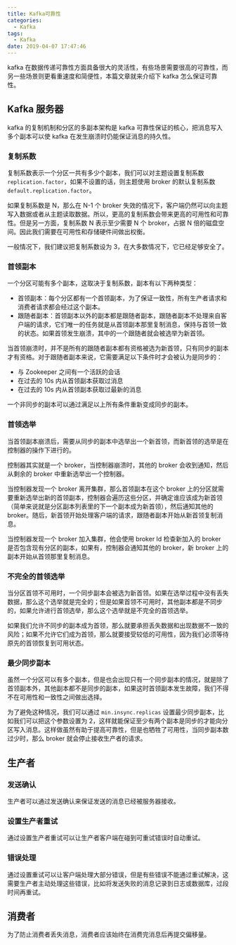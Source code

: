 ```yaml
---
title: Kafka可靠性
categories:
  - Kafka
tags:
  - Kafka
date: 2019-04-07 17:47:46
---
```


kafka 在数据传递可靠性方面具备很大的灵活性，有些场景需要很高的可靠性，而另一些场景则更看重速度和简便性，本篇文章就来介绍下 kafka 怎么保证可靠性。<!-- more -->

## Kafka 服务器

kafka 的复制机制和分区的多副本架构是 kafka 可靠性保证的核心，把消息写入多个副本可以使 kafka 在发生崩溃时仍能保证消息的持久性。

### 复制系数

复制系数表示一个分区一共有多少个副本，我们可以对主题设置复制系数 ```replication.factor```，如果不设置的话，则主题使用 broker 的默认复制系数 ```default.replication.factor```。

如果复制系数是 N，那么在 N-1 个 broker 失效的情况下，客户端仍然可以向主题写入数据或者从主题读取数据。所以，更高的复制系数会带来更高的可用性和可靠性。但是另一方面，复制系数 N 表示至少需要 N 个 broker，占据 N 倍的磁盘空间。因此我们需要在可用性和存储硬件间做出权衡。

一般情况下，我们建议把复制系数设为 3，在大多数情况下，它已经足够安全了。

### 首领副本

一个分区可能有多个副本，这取决于复制系数，副本有以下两种类型：

- 首领副本：每个分区都有一个首领副本，为了保证一致性，所有生产者请求和消费者请求都会经过这个副本。
- 跟随者副本：首领副本以外的副本都是跟随者副本，跟随者副本不处理来自客户端的请求，它们唯一的任务就是从首领副本那里复制消息，保持与首领一致的状态。如果首领发生崩溃，其中的一个跟随者就会被选举为新首领。

当首领崩溃时，并不是所有的跟随者副本都有资格被选为新首领，只有同步的副本才有资格。对于跟随者副本来说，它需要满足以下条件时才会被认为是同步的：

- 与 Zookeeper 之间有一个活跃的会话
- 在过去的 10s 内从首领副本获取过消息
- 在过去的 10s 内从首领副本获取过最新的消息

一个非同步的副本可以通过满足以上所有条件重新变成同步的副本。

### 首领选举

当首领副本崩溃后，需要从同步的副本中选举出一个新首领，而新首领的选举是在控制器的操作下进行的。

控制器其实就是一个 broker，当控制器崩溃时，其他的 broker 会收到通知，然后从剩余的 broker 中重新选举出一个控制器。

当控制器发现一个 broker 离开集群，那么首领副本在这个 broker 上的分区就需要重新选举出新的首领副本，控制器会遍历这些分区，并确定谁应该成为新首领（简单来说就是分区副本列表里的下一个副本成为新首领），然后通知其他的 broker。随后，新首领开始处理客户端的请求，跟随者副本开始从新首领复制消息。

当控制器发现一个 broker 加入集群，他会使用 broker Id 检查新加入的 broker 是否包含现有分区的副本，如果有，控制器会通知其他的 broker，新 broker 上的副本开始从首领那里复制消息。

### 不完全的首领选举

当分区首领不可用时，一个同步副本会被选为新首领。如果在选举过程中没有丢失数据，那么这个选举就是完全的；但是如果首领不可用时，其他副本都是不同步的，如果允许进行首领选举，那么这个选举就是不完全的首领选举。

如果我们允许不同步的副本成为首领，那么就要承担丢失数据和出现数据不一致的风险；如果不允许它们成为首领，那么就要接受较低的可用性，因为我们必须等待原先的首领恢复到可用状态。

### 最少同步副本

虽然一个分区可以有多个副本，但是也会出现只有一个同步副本的情况，就是除了首领副本外，其他副本都不是同步的副本，如果这时首领副本发生故障，我们不得不在可用性和一致性之间做出选择。

为了避免这种情况，我们可以通过 ```min.insync.replicas``` 设置最少同步副本，比如我们可以把这个参数设置为 2，这样就能保证至少有两个副本是同步的才能向分区写入消息。这样做虽然有助于提高可靠性，但是也牺牲了可用性，当同步副本数过少时，那么 broker 就会停止接收生产者的请求。

## 生产者

### 发送确认

生产者可以通过发送确认来保证发送的消息已经被服务器接收。

### 设置生产者重试

通过设置生产者重试可以让生产者客户端在碰到可重试错误时自动重试。

### 错误处理

通过设置重试可以让客户端处理大部分错误，但是有些错误不能通过重试解决，这需要生产者主动处理这些错误，比如将发送失败的消息记录到日志或数据库，过段时间再重试。


## 消费者

为了防止消费者丢失消息，消费者应该始终在消费完消息后再提交偏移量。


